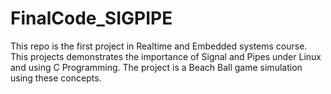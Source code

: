 # FinalCode_SIGPIPE

This repo is the first project in Realtime and Embedded systems course. This projects demonstrates the importance of Signal and Pipes under Linux and using C Programming. The project is a Beach Ball game simulation using these concepts. 
